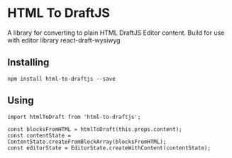 # HTML To DraftJS

A library for converting to plain HTML DraftJS Editor content.
Build for use with editor library react-draft-wysiwyg

## Installing

```
npm install html-to-draftjs --save
```

## Using
```
import htmlToDraft from 'html-to-draftjs';

const blocksFromHTML = htmlToDraft(this.props.content);
const contentState = ContentState.createFromBlockArray(blocksFromHTML);
const editorState = EditorState.createWithContent(contentState);
```
